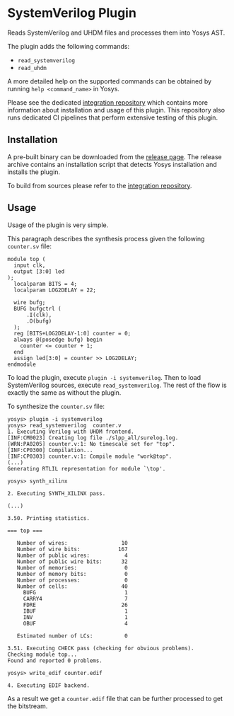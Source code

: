 # SystemVerilog Plugin

Reads SystemVerilog and UHDM files and processes them into Yosys AST.

The plugin adds the following commands:

* `read_systemverilog`
* `read_uhdm`

A more detailed help on the supported commands can be obtained by running `help <command_name>` in Yosys.

Please see the dedicated [integration repository](https://github.com/antmicro/yosys-uhdm-plugin-integration) which contains more information about installation and usage of this plugin.
This repository also runs dedicated CI pipelines that perform extensive testing of this plugin.

## Installation

A pre-built binary can be downloaded from the [release page](https://github.com/antmicro/yosys-uhdm-plugin-integration/releases).
The release archive contains an installation script that detects Yosys installation and installs the plugin.

To build from sources please refer to the [integration repository](https://github.com/antmicro/yosys-uhdm-plugin-integration).

## Usage

Usage of the plugin is very simple.

This paragraph describes the synthesis process given the following `counter.sv` file:

```
module top (
  input clk,
  output [3:0] led
);
  localparam BITS = 4;
  localparam LOG2DELAY = 22;

  wire bufg;
  BUFG bufgctrl (
      .I(clk),
      .O(bufg)
  );
  reg [BITS+LOG2DELAY-1:0] counter = 0;
  always @(posedge bufg) begin
    counter <= counter + 1;
  end
  assign led[3:0] = counter >> LOG2DELAY;
endmodule
```

To load the plugin, execute `plugin -i systemverilog`.
Then to load SystemVerilog sources, execute `read_systemverilog`.
The rest of the flow is exactly the same as without the plugin.

To synthesize the `counter.sv` file:

```
yosys> plugin -i systemverilog
yosys> read_systemverilog  counter.v
1. Executing Verilog with UHDM frontend.
[INF:CM0023] Creating log file ./slpp_all/surelog.log.
[WRN:PA0205] counter.v:1: No timescale set for "top".
[INF:CP0300] Compilation...
[INF:CP0303] counter.v:1: Compile module "work@top".
(...)
Generating RTLIL representation for module `\top'.

yosys> synth_xilinx

2. Executing SYNTH_XILINX pass.

(...)

3.50. Printing statistics.

=== top ===

   Number of wires:                 10
   Number of wire bits:            167
   Number of public wires:           4
   Number of public wire bits:      32
   Number of memories:               0
   Number of memory bits:            0
   Number of processes:              0
   Number of cells:                 40
     BUFG                            1
     CARRY4                          7
     FDRE                           26
     IBUF                            1
     INV                             1
     OBUF                            4

   Estimated number of LCs:          0

3.51. Executing CHECK pass (checking for obvious problems).
Checking module top...
Found and reported 0 problems.

yosys> write_edif counter.edif

4. Executing EDIF backend.

```
As a result we get a `counter.edif` file that can be further processed to get the bitstream.
